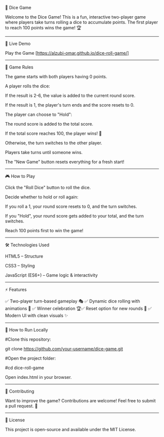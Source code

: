 🎲 Dice Game

Welcome to the Dice Game! This is a fun, interactive two-player game where players take turns rolling a dice to accumulate points. The first player to reach 100 points wins the game! 🏆

---

🚀 Live Demo

Play the Game [https://alzubi-omar.github.io/dice-roll-game/]

---

📌 Game Rules

The game starts with both players having 0 points.

A player rolls the dice:

If the result is 2-6, the value is added to the current round score.

If the result is 1, the player's turn ends and the score resets to 0.

The player can choose to "Hold":

The round score is added to the total score.

If the total score reaches 100, the player wins! 🎉

Otherwise, the turn switches to the other player.

Players take turns until someone wins.

The "New Game" button resets everything for a fresh start!

---

🎮 How to Play

Click the "Roll Dice" button to roll the dice.

Decide whether to hold or roll again:

If you roll a 1, your round score resets to 0, and the turn switches.

If you "Hold", your round score gets added to your total, and the turn switches.

Reach 100 points first to win the game!

---

🛠️ Technologies Used

HTML5 – Structure

CSS3 – Styling

JavaScript (ES6+) – Game logic & interactivity

---

⚡ Features

✅ Two-player turn-based gameplay 🎭
✅ Dynamic dice rolling with animations 🎲
✅ Winner celebration 🏆✅ Reset option for new rounds 🔄
✅ Modern UI with clean visuals ✨

---

📖 How to Run Locally

#Clone this repository:

git clone https://github.com/your-username/dice-game.git

#Open the project folder:

#cd dice-roll-game

Open index.html in your browser.

---

🤝 Contributing

Want to improve the game? Contributions are welcome! Feel free to submit a pull request. 🚀

---

📜 License

This project is open-source and available under the MIT License.
